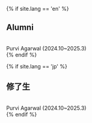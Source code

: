 {% if site.lang == 'en' %}
<h2>Alumni</h2><br>
Purvi Agarwal (2024.10~2025.3)<br>
{% endif %}

{% if site.lang == 'jp' %}
<h2>修了生</h2><br>
Purvi Agarwal (2024.10~2025.3)<br>
{% endif %}
